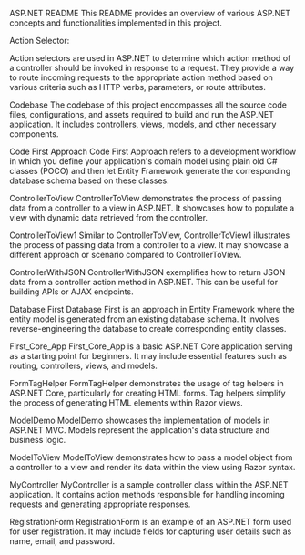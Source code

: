 ASP.NET README
This README provides an overview of various ASP.NET concepts and functionalities implemented in this project.
    
Action Selector:

Action selectors are used in ASP.NET to determine which action method of a controller should be invoked in response to a request. They provide a way to route incoming requests to the appropriate action method based on various criteria such as HTTP verbs, parameters, or route attributes.

Codebase
The codebase of this project encompasses all the source code files, configurations, and assets required to build and run the ASP.NET application. It includes controllers, views, models, and other necessary components.

Code First Approach
Code First Approach refers to a development workflow in which you define your application's domain model using plain old C# classes (POCO) and then let Entity Framework generate the corresponding database schema based on these classes.

ControllerToView
ControllerToView demonstrates the process of passing data from a controller to a view in ASP.NET. It showcases how to populate a view with dynamic data retrieved from the controller.

ControllerToView1
Similar to ControllerToView, ControllerToView1 illustrates the process of passing data from a controller to a view. It may showcase a different approach or scenario compared to ControllerToView.

ControllerWithJSON
ControllerWithJSON exemplifies how to return JSON data from a controller action method in ASP.NET. This can be useful for building APIs or AJAX endpoints.

Database First
Database First is an approach in Entity Framework where the entity model is generated from an existing database schema. It involves reverse-engineering the database to create corresponding entity classes.

First_Core_App
First_Core_App is a basic ASP.NET Core application serving as a starting point for beginners. It may include essential features such as routing, controllers, views, and models.

FormTagHelper
FormTagHelper demonstrates the usage of tag helpers in ASP.NET Core, particularly for creating HTML forms. Tag helpers simplify the process of generating HTML elements within Razor views.

ModelDemo
ModelDemo showcases the implementation of models in ASP.NET MVC. Models represent the application's data structure and business logic.

ModelToView
ModelToView demonstrates how to pass a model object from a controller to a view and render its data within the view using Razor syntax.

MyController
MyController is a sample controller class within the ASP.NET application. It contains action methods responsible for handling incoming requests and generating appropriate responses.

RegistrationForm
RegistrationForm is an example of an ASP.NET form used for user registration. It may include fields for capturing user details such as name, email, and password.
